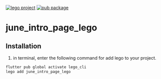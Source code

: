 [![lego project](https://img.shields.io/badge/powered%20by-lego-blue?logo=github)](https://github.com/melodysdreamj/lego)
[![pub package](https://img.shields.io/pub/v/june_intro_page_lego.svg)](https://pub.dartlang.org/packages/june_intro_page_lego)

# june_intro_page_lego

##  Installation
1. in terminal, enter the following command for add lego to your project.
```bash
flutter pub global activate lego_cli
lego add june_intro_page_lego
```
